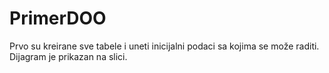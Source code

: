 # PrimerDOO

Prvo su kreirane sve tabele i uneti inicijalni podaci sa kojima se može raditi. <br/>
Dijagram je prikazan na slici. <br/>
